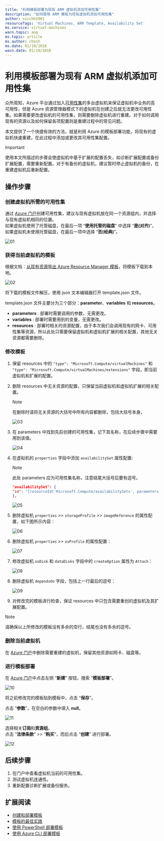 ```yaml
---
title: "利用模板部署为现有 ARM 虚拟机添加可用性集"
description: "如何使用 ARM 模板为现有虚拟机添加可用性集"
author: sscchh2001
resourceTags: 'Virtual Machines, ARM Template, Availability Set'
ms.service: virtual-machines
wacn.topic: aog
ms.topic: article
ms.author: chesh
ms.date: 01/19/2018
wacn.date: 01/19/2018
---
```


# 利用模板部署为现有 ARM 虚拟机添加可用性集

众所周知，Azure 平台通过加入[可用性集](https://docs.azure.cn/zh-cn/virtual-machines/windows/manage-availability)的多台虚拟机来保证虚拟机中业务的高可用性，但是 Azure 资源管理器模式下的虚拟机在创建之后就无法更改可用性集。如果需要更改虚拟机的可用性集，则需要删除虚拟机进行重建。对于如何调用现有的资源以及如何保留各项配置则是重建过程中的常见问题。

本文提供了一个快捷有效的方法，就是利用 Azure 的模板部署功能，将现有的虚拟机快速重建，在此过程中添加或更改其可用性集配置。

> [!IMPORTANT]
> 使用本文所描述的步骤会使虚拟机中基于扩展的配置丢失，如诊断扩展配置或备份扩展配置，需要重新配置。对于有备份的虚拟机，建议暂时停止虚拟机的备份，在重建虚拟机后重新配置。

## 操作步骤

### 创建虚拟机所需的可用性集

通过 [Azure 门户](https://portal.azure.cn/)创建可用性集，建议与现有虚拟机放在同一个资源组内，并选择与现有虚拟机相同的位置。<br>
如果虚拟机使用了托管磁盘，在最后一项 “**使用托管的磁盘**” 中选择 “**是(对齐)**”，如果虚拟机未使用托管磁盘，在最后一项中选择 “**否(经典)**”。

![01](media/aog-virtual-machines-arm-howto-create-availability-set-through-template-deploy/01.png)

### 获得当前虚拟机的模板

根据文档：[从现有资源导出 Azure Resource Manager 模板](https://docs.azure.cn/zh-cn/azure-resource-manager/resource-manager-export-template#export-the-template-from-resource-group)，将模板下载到本地。

![02](media/aog-virtual-machines-arm-howto-create-availability-set-through-template-deploy/02.png)

将下载的模板文件解压，使用 json 文本编辑器打开 template.json 文件。

template.json 文件主要分为三个部分：**parameter**、**variables** 和 **resources**。
    
- **parameters** : 部署时需要调用的参数，无需更改。
- **variables** : 部署时需要用到的变量，无需更改。
- **resources** : 部署时相关的资源配置，由于本次我们会调用现有的网卡、可用性集等资源，所以此处只需要保留虚拟机和虚拟机扩展的相关配置，其他无关资源都需要删除。

### 修改模板

1. 保留 resources 中的 `"type": "Microsoft.Compute/virtualMachines"` 和 `"type": "Microsoft.Compute/virtualMachines/extensions"` 字段，即当前虚拟机和扩展的配置。

2. 删除 resources 中无关资源的配置，只保留当前虚拟机和虚拟机扩展的相关配置。

    > [!NOTE]
    > 在删除时请将无关资源的大括号中所有内容都删除，包括大括号本身。

    ![03](media/aog-virtual-machines-arm-howto-create-availability-set-through-template-deploy/03.png)

3. 在 parameters 中找到先前创建的可用性集，记下其名称，在后续步骤中需要用到该值。

    ![04](media/aog-virtual-machines-arm-howto-create-availability-set-through-template-deploy/04.png)

4. 在虚拟机的 `properties` 字段中添加 `availabilitySet` 属性配置: 
    
    > [!NOTE]
    > 此处 parameters 应为可用性集名称，注意结尾大括号后要有逗号。

    ```json
    "availabilitySet": {
    "id": "[resourceId('Microsoft.Compute/availabilitySets', parameters('availabilitySets__name'))]"
    },
    ```

    ![05](media/aog-virtual-machines-arm-howto-create-availability-set-through-template-deploy/05.png)

5. 删除虚拟机 `properties` >> `storageProfile` >> `imageReference` 的属性配置，如下图所示内容：

    ![06](media/aog-virtual-machines-arm-howto-create-availability-set-through-template-deploy/06.png)

6. 删除虚拟机 `properties` >> `osProfile` 的属性配置：

    ![07](media/aog-virtual-machines-arm-howto-create-availability-set-through-template-deploy/07.png)

7. 修改虚拟机 `osDisk` 和 `dataDisks` 字段中的 `createOption` 属性为 `Attach`：

    ![08](media/aog-virtual-machines-arm-howto-create-availability-set-through-template-deploy/08.png)

8. 删除虚拟机 `dependsOn` 字段，包括上一行最后的逗号：

    ![09](media/aog-virtual-machines-arm-howto-create-availability-set-through-template-deploy/09.png)

9. 对修改完的模板进行检查，保证 resources 中只包含需要重创的虚拟机及其扩展配置。

> [!NOTE]
> 请确保以上所修改的模板没有多余的空行，结尾也没有多余的逗号。

### 删除当前虚拟机

在 [Azure 门户](https://portal.azure.cn/)中删除需要重建的虚拟机，保留其他资源如网卡、磁盘等。

### 进行模板部署

在 [Azure 门户](https://portal.azure.cn/)中点击左侧 “**新建**” 按钮，搜索 “**模板部署**”。

![10](media/aog-virtual-machines-arm-howto-create-availability-set-through-template-deploy/10.png)

将之前修改完的模板贴到模板中，点击 “**保存**”。

点击 “**参数**”，在空白的参数中填入 **null**。

![11](media/aog-virtual-machines-arm-howto-create-availability-set-through-template-deploy/11.png)

选择相关**订阅**和**资源组**。<br>
点击 “**法律条款**” >> “**购买**”，而后点击 “**创建**” 进行部署。

![12](media/aog-virtual-machines-arm-howto-create-availability-set-through-template-deploy/12.png)

## 后续步骤

1. 在门户中查看虚拟机当前的可用性集。
2. 测试虚拟机连通性。
3. 重新配置诊断扩展或备份服务。

## 扩展阅读

- [创建和部署模板](https://docs.azure.cn/zh-cn/azure-resource-manager/resource-manager-create-first-template)
- [模板的最佳实践](https://docs.azure.cn/zh-cn/azure-resource-manager/resource-manager-template-best-practices)
- [使用 PowerShell 部署模板](https://docs.azure.cn/zh-cn/azure-resource-manager/resource-group-template-deploy)
- [使用 Azure CLI 部署模板](https://docs.azure.cn/zh-cn/azure-resource-manager/resource-group-template-deploy-cli)